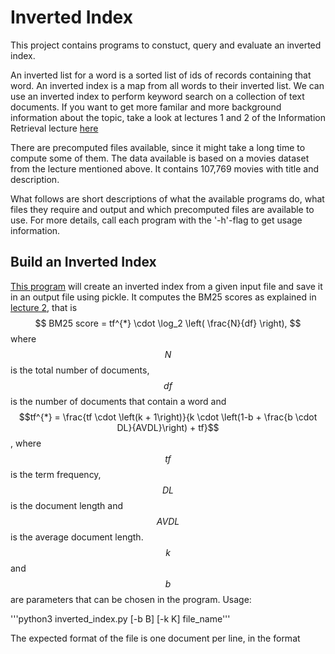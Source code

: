 # Inverted Index

This project contains programs to constuct, query and evaluate an inverted index.

An inverted list for a word is a sorted list of ids of records containing that word.
An inverted index is a map from all words to their inverted list.
We can use an inverted index to perform keyword search on a collection of text documents.
If you want to get more familar and more background information about the topic,
take a look at lectures 1 and 2 of the Information Retrieval lecture
[here](https://ad-wiki.informatik.uni-freiburg.de/teaching/InformationRetrievalWS1920 "Information Retrieval")

There are precomputed files available, since it might take a long time to compute some of them.
The data available is based on a movies dataset from the lecture mentioned above.
It contains 107,769 movies with title and description.

What follows are short descriptions of what the available programs do, what
files they require and output and which precomputed files are available to use.
For more details, call each program with the '-h'-flag to get usage information.


## Build an Inverted Index

[This program](inverted_index.py) will create an inverted index from a given input file and save it in an output file using pickle.
It computes the BM25 scores as explained in [lecture 2](https://daphne.informatik.uni-freiburg.de/ws1920/InformationRetrieval/svn/public/slides/lecture-02.pdf), that is
$$ BM25 score = tf^{*} \cdot \log_2 \left( \frac{N}{df} \right), $$
where $$N$$ is the total number of documents, $$df$$ is the number of documents that contain a word and $$tf^{*} = \frac{tf \cdot \left(k + 1\right)}{k \cdot \left(1-b + \frac{b \cdot DL}{AVDL}\right) + tf}$$,
where $$tf$$ is the term frequency, $$DL$$ is the document length and $$AVDL$$ is the average document length.
$$k$$ and $$b$$ are parameters that can be chosen in the program.
Usage:

'''python3 inverted_index.py [-b B] [-k K] file_name'''

The expected format of the file is one document per line, in the format <title>TAB<description>.
The program will automatically save the inverted index using pickle.
The output file will have the same base name, appended by "precomputed_ii.pkl"
Be careful, since the program will overwrite an existing file with the same name!

You can find a precomputed output file in the NFS folder (nfs/students/example-project)


## Query the Inverted Index

Run [this program](query_precomputed_ii.py) to query an inverted index. For
any amount of entered words, return movies whose description got the highest
BM25 scores.

To save time for building the inverted index, you can use the precomputed file
in the NFS folder as an input.


## Evaluate the Inverted Index

To evaluate an inverted index against a benchmark and compute the measures
precision at 3, precision at R and average precision, use
[this program](evaluate_inverted_index.py).


## Build a webapp

You can build a webapp that nicely outputs the evaluation using
[this program](www/webapp.py).
